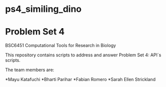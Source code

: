 # ps4_similing_dino

# Problem Set 4

BSC6451 Computational Tools for Research in Biology

This repository contains scripts to address and answer Problem Set 4: API´s scripts.

The team members are:

*Mayu Katafuchi
*Bharti Parihar
*Fabian Romero
*Sarah Ellen Strickland
